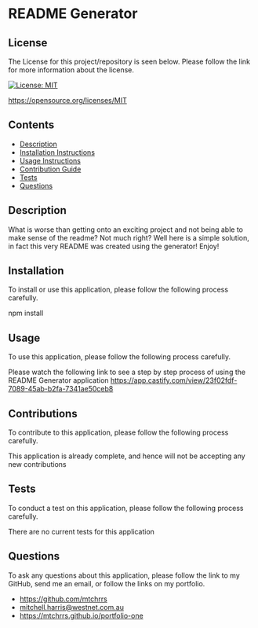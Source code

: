 # README Generator


  ## License 

  The License for this project/repository is seen below. Please follow the link for more information about the license.
  
  [![License: MIT](https://img.shields.io/badge/License-MIT-informational.svg)](https://opensource.org/licenses/MIT)

  https://opensource.org/licenses/MIT


  ## Contents

  * [Description](#description)
  * [Installation Instructions](#installation)
  * [Usage Instructions](#usage)
  * [Contribution Guide](#contributions)
  * [Tests](#tests)
  * [Questions](#questions)
  

  ## Description

  What is worse than getting onto an exciting project and not being able to make sense of the readme? Not much right? Well here is a simple solution, in fact this very README was created using the generator! Enjoy!


  ## Installation

  To install or use this application, please follow the following process carefully.

  npm install


  ## Usage
  
  To use this application, please follow the following process carefully.

  Please watch the following link to see a step by step process of using the README Generator application
  https://app.castify.com/view/23f02fdf-7089-45ab-b2fa-7341ae50ceb8
  

  ## Contributions
  
  To contribute to this application, please follow the following process carefully.

  This application is already complete, and hence will not be accepting any new contributions
  

  ## Tests 

  To conduct a test on this application, please follow the following process carefully.

  There are no current tests for this application


  ## Questions

  To ask any questions about this application, please follow the link to my GitHub, send me an email, or follow the links on my portfolio.
  
  * https://github.com/mtchrrs
  * mitchell.harris@westnet.com.au
  * https://mtchrrs.github.io/portfolio-one
  
